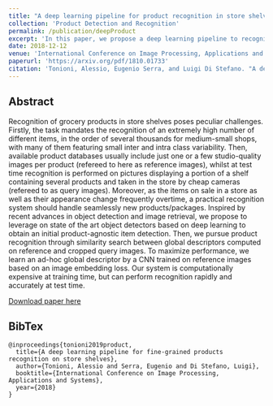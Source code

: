 ```yaml
---
title: "A deep learning pipeline for product recognition in store shelves"
collection: 'Product Detection and Recognition'
permalink: /publication/deepProduct
excerpt: 'In this paper, we propose a deep learning pipeline to recognize products on grocery shelves that can scale effortlessly to thousand of different products to recognize.'
date: 2018-12-12
venue: 'International Conference on Image Processing, Applications and Systems'
paperurl: 'https://arxiv.org/pdf/1810.01733'
citation: 'Tonioni, Alessio, Eugenio Serra, and Luigi Di Stefano. "A deep learning pipeline for product recognition in store shelves." In International Conference on Image Processing, Applications and Systems, 2018'
---
```


## Abstract

Recognition of grocery products in store shelves poses peculiar challenges. Firstly, the task mandates the recognition of an extremely high number of different items, in the order of several thousands for medium-small shops, with many of them featuring small inter and intra class variability. Then, available product databases usually include just one or a few studio-quality images per product (refereed to here as reference images), whilst at test time recognition is performed on pictures displaying a portion of a shelf containing several products and taken in the store by cheap cameras (refereed to as query images). Moreover, as the items on sale in a store as well as their appearance change frequently overtime, a practical recognition system should handle seamlessly new products/packages. Inspired by recent advances in object detection and image retrieval, we propose to leverage on state of the art object detectors based on deep learning to obtain an initial product-agnostic item detection. Then, we pursue product recognition through similarity search between global descriptors computed on reference and cropped query images. To maximize performance, we learn an ad-hoc global descriptor by a CNN trained on reference images based on an image embedding loss. Our system is computationally expensive at training time, but can perform recognition rapidly and accurately at test time.

[Download paper here](https://arxiv.org/pdf/1810.01733)

## BibTex
```
@inproceedings{tonioni2019product,
  title={A deep learning pipeline for fine-grained products recognition on store shelves},
  author={Tonioni, Alessio and Serra, Eugenio and Di Stefano, Luigi},
  booktitle={International Conference on Image Processing, Applications and Systems},
  year={2018}
}
```